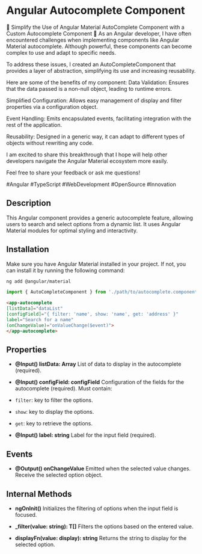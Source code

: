 # Angular Autocomplete Component

🚀 Simplify the Use of Angular Material AutoComplete Component with a Custom Autocomplete Component 🌟 As an Angular developer, I have often encountered challenges when implementing components like Angular Material autocomplete. Although powerful, these components can become complex to use and adapt to specific needs.

To address these issues, I created an AutoCompleteComponent that provides a layer of abstraction, simplifying its use and increasing reusability.

Here are some of the benefits of my component: Data Validation: Ensures that the data passed is a non-null object, leading to runtime errors.

Simplified Configuration: Allows easy management of display and filter properties via a configuration object.

Event Handling: Emits encapsulated events, facilitating integration with the rest of the application.

Reusability: Designed in a generic way, it can adapt to different types of objects without rewriting any code.

I am excited to share this breakthrough that I hope will help other developers navigate the Angular Material ecosystem more easily.

Feel free to share your feedback or ask me questions!

#Angular #TypeScript #WebDevelopment #OpenSource #Innovation

## Description

This Angular component provides a generic autocomplete feature, allowing users to search and select options from a dynamic list. It uses Angular Material modules for optimal styling and interactivity.

## Installation

Make sure you have Angular Material installed in your project. If not, you can install it by running the following command:

```bash
ng add @angular/material

```
```typescript
import { AutoCompleteComponent } from './path/to/autocomplete.component';
```
```html
<app-autocomplete
[listData]="dataList"
[configField]="{ filter: 'name', show: 'name', get: 'address' }"
label="Search for a name"
(onChangeValue)="onValueChange($event)">
</app-autocomplete>
```
## Properties

- **@Input() listData: Array<T>**
List of data to display in the autocomplete (required).

- **@Input() configField: configField<T>**
Configuration of the fields for the autocomplete (required). Must contain:
- `filter`: key to filter the options.
- `show`: key to display the options.
- `get`: key to retrieve the options.

- **@Input() label: string**
Label for the input field (required).

## Events

- **@Output() onChangeValue**
Emitted when the selected value changes. Receive the selected option object.

## Internal Methods

- **ngOnInit()**
Initializes the filtering of options when the input field is focused.

- **_filter(value: string): T[]**
Filters the options based on the entered value.

- **displayFn(value: display<T>): string**
Returns the string to display for the selected option.
